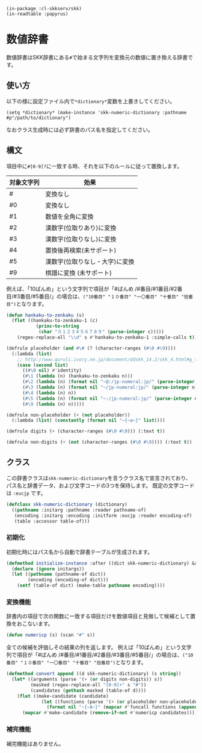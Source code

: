     (in-package :cl-skkserv/skk)
    (in-readtable :papyrus)

# 数値辞書

<!--
Copyright (C) 2017 TANIGUCHI Masaya

This program is free software; you can redistribute it and/or modify
it under the terms of the GNU General Public License as published by
the Free Software Foundation; either version 3 of the License, or
(at your option) any later version.

This program is distributed in the hope that it will be useful,
but WITHOUT ANY WARRANTY; without even the implied warranty of
MERCHANTABILITY or FITNESS FOR A PARTICULAR PURPOSE.  See the
GNU General Public License for more details.

You should have received a copy of the GNU General Public License
along with this program; if not, write to the Free Software Foundation,
Inc., 51 Franklin Street, Fifth Floor, Boston, MA 02110-1301  USA
-->

数値辞書はSKK辞書にある`#`で始まる文字列を変換元の数値に置き換える辞書です。

## 使い方

以下の様に設定ファイル内で`*dictionary*`変数を上書きしてください。

    (setq *dictionary* (make-instance 'skk-numeric-dictionary :pathname #p"/path/to/dictionary")

なおクラス生成時には必ず辞書のパス名を指定してください。


## 構文

項目中に`#[0-9]?`に一致する時、それを以下のルールに従って置換します。

| 対象文字列 | 効果 |
| --------- | --- |
| #         | 変換なし |
| #0        | 変換なし |
| #1        | 数値を全角に変換 |
| #2        | 漢数字(位取りあり)に変換 |
| #3        | 漢数字(位取りなし)に変換 |
| #4        | 置換後再検索(未サポート) |
| #5        | 漢数字(位取りなし・大字)に変換 |
| #9        | 棋譜に変換 (未サポート) |

例えば、「10ばんめ」という文字列で項目が「#ばんめ /#番目/#1番目/#2番目/#3番目/#5番目/」の場合は、`("10番目" "１０番目" "一〇番目" "十番目" "拾番目")`となります。

```lisp
(defun hankaku-to-zenkaku (s)
  (flet ((hankaku-to-zenkaku-1 (c)
           (princ-to-string
            (char "０１２３４５６７８９" (parse-integer c)))))
    (regex-replace-all "\\d" s #'hankaku-to-zenkaku-1 :simple-calls t)))

(defrule placeholder (and #\# (? (character-ranges (#\0 #\9))))
  (:lambda (list)
    ;; http://www.quruli.ivory.ne.jp/document/ddskk_14.2/skk_4.html#g_t_00e6_0095_00b0_00e5_0080_00a4_00e5_00a4_0089_00e6_008f_009b
    (case (second list)
      ((#\0 nil) #'identity)
      (#\1 (lambda (n) (hankaku-to-zenkaku n)))
      (#\2 (lambda (n) (format nil "~@:/jp-numeral:jp/" (parse-integer n))))
      (#\3 (lambda (n) (format nil "~/jp-numeral:jp/" (parse-integer n))))
      (#\4 (lambda (n) n))
      (#\5 (lambda (n) (format nil "~:/jp-numeral:jp/" (parse-integer n))))
      (#\9 (lambda (n) n)))))

(defrule non-placeholder (+ (not placeholder))
  (:lambda (list) (constantly (format nil "~{~a~}" list))))

(defrule digits (+ (character-ranges (#\0 #\9))) (:text t))

(defrule non-digits (+ (not (character-ranges (#\0 #\9)))) (:text t))
```

## クラス

この辞書クラスは`skk-numeric-dictionary`を言うクラス名で宣言されており、
パス名と辞書データ、および文字コードの3つを保持します。
既定の文字コードは `:eucjp` です。

```lisp
(defclass skk-numeric-dictionary (dictionary)
  ((pathname :initarg :pathname :reader pathname-of)
   (encoding :initarg :encoding :initform :eucjp :reader encoding-of)
   (table :accessor table-of)))
```

### 初期化

初期化時にはパス名から自動で辞書テーブルが生成されます。

```lisp
(defmethod initialize-instance :after ((dict skk-numeric-dictionary) &rest initargs)
  (declare (ignore initargs))
  (let ((pathname (pathname-of dict))
        (encoding (encoding-of dict)))
    (setf (table-of dict) (make-table pathname encoding))))
```


### 変換機能

辞書内の項目で次の関数に一致する項目だけを数値項目と見做して候補として置換をおこないます。

```lisp
(defun numericp (s) (scan "#" s))
```

全ての候補を評価しその結果の列を返します。
例えば「10ばんめ」という文字列で項目が「#ばんめ /#番目/#1番目/#2番目/#3番目/#5番目/」の場合は、`("10番目" "１０番目" "一〇番目" "十番目" "拾番目")`となります。

```lisp
(defmethod convert append ((d skk-numeric-dictionary) (s string))
  (let* ((arguments (parse '(+ (or digits non-digits)) s))
         (masked (regex-replace-all "[0-9]+" s "#"))
         (candidates (gethash masked (table-of d))))
    (flet ((make-candidate (candidate)
             (let ((functions (parse '(+ (or placeholder non-placeholder)) candidate)))
               (format nil "~{~A~}" (mapcar #'funcall functions (append arguments '(nil)))))))
      (mapcar #'make-candidate (remove-if-not #'numericp candidates)))))
```

### 補完機能

補完機能はありません。
